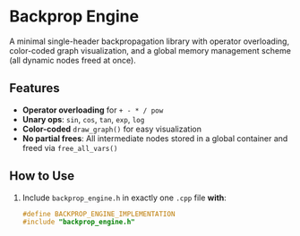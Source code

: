 # Backprop Engine

A minimal single-header backpropagation library with operator overloading, color-coded graph visualization, and a global memory management scheme (all dynamic nodes freed at once).

## Features

- **Operator overloading** for `+ - * / pow`
- **Unary ops**: `sin`, `cos`, `tan`, `exp`, `log`
- **Color-coded** `draw_graph()` for easy visualization
- **No partial frees**: All intermediate nodes stored in a global container and freed via `free_all_vars()`

## How to Use

1. Include `backprop_engine.h` in exactly one `.cpp` file **with**:
   ```cpp
   #define BACKPROP_ENGINE_IMPLEMENTATION
   #include "backprop_engine.h"